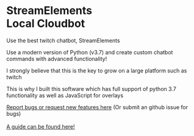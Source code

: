 <h1>StreamElements<br>Local Cloudbot</h1>
<p>Use the best twitch chatbot, StreamElements</p>
<p>Use a modern version of Python (v3.7) and create custom chatbot commands with advanced functionality!</p>
<p>I strongly believe that this is the key to grow on a large platform such as twitch</p>
<p>This is why I built this software which has full support of python 3.7 functionality as well as JavaScript for overlays</p>
<a href="https://docs.google.com/forms/d/e/1FAIpQLSel31nfkr8DGn4FCKxDJq4LMhD8kdtH9XyxsB4rz5YfzU91fQ/viewform?usp=sf_link">Report bugs or request new features here</a> (Or submit an github issue for bugs)
<br><br>
<a href="https://github.com/Yazaar/StreamElements-Local-Cloudbot/wiki">A guide can be found here!</a>
